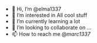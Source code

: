 - 👋 Hi, I’m @elma1337
- 👀 I’m interested in All cool stuff
- 🌱 I’m currently learning a lot
- 💞️ I’m looking to collaborate on ...
- 📫 How to reach me @_marc1337_

<!---
elma1337/elma1337 is a ✨ special ✨ repository because its `README.md` (this file) appears on your GitHub profile.
You can click the Preview link to take a look at your changes.
--->

